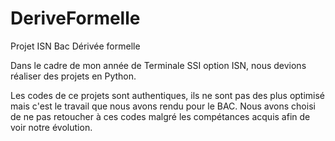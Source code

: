 # DeriveFormelle
Projet ISN Bac  Dérivée formelle

Dans le cadre de mon année de Terminale SSI option ISN, nous devions réaliser des projets en Python.

Les codes de ce projets sont authentiques, ils ne sont pas des plus optimisé mais c'est le travail que nous avons rendu pour le BAC. Nous avons choisi de ne pas retoucher à ces codes malgré les compétances acquis afin de voir notre évolution.
